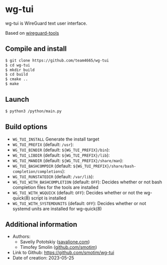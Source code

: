 # wg-tui
wg-tui is WireGuard text user interface.

Based on [wireguard-tools](https://git.zx2c4.com/wireguard-tools)

## Compile and install
```sh
$ git clone https://github.com/team4665/wg-tui 
$ cd wg-tui
$ mkdir build
$ cd build
$ cmake ..
$ make
```
## Launch
```sh
$ python3 /python/main.py
```
## Build options
* ``WG_TUI_INSTALL`` Generate the install target
* ``WG_TUI_PREFIX`` (default: ``/usr``): 
* ``WG_TUI_BINDIR`` (default: ``${WG_TUI_PREFIX}/bin``): 
* ``WG_TUI_LIBDIR`` (default: ``${WG_TUI_PREFIX}/lib``): 
* ``WG_TUI_MANDIR`` (default: ``${WG_TUI_PREFIX}/share/man``): 
* ``WG_TUI_BASHCOMPDIR`` (default: ``${WG_TUI_PREFIX}/share/bash-completion/completions``): 
* ``WG_TUI_RUNSTATEDIR`` (default: ``/var/lib``): 
* ``WG_TUI_WITH_BASHCOMPLETION`` (default: ``OFF``): Decides whether or not bash completion files for the tools are installed
* ``WG_TUI_WITH_WGQUICK`` (default: ``OFF``): Decides whether or not the wg-quick(8) script is installed
* ``WG_TUI_WITH_SYSTEMDUNITS`` (default: ``OFF``): Decides whether or not systemd units are installed for wg-quick(8)

## Additional information
* Authors:
  * Saveliy Pototskiy ([savalione.com](https://savalione.com))
  * Timofey Smolin ([github.com/smotim](https://github.com/smotim))
* Link to Github: https://github.com/smotim/wg-tui
* Date of creation: 2023-05-25
